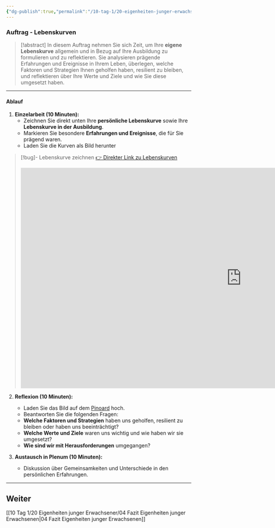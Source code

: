 ```yaml
---
{"dg-publish":true,"permalink":"/10-tag-1/20-eigenheiten-junger-erwachsener/03-lebenskurven/"}
---
```


### Auftrag - Lebenskurven

>[!abstract] In diesem Auftrag nehmen Sie sich Zeit, um Ihre **eigene Lebenskurve** allgemein und in Bezug auf Ihre Ausbildung zu formulieren und zu reflektieren. Sie analysieren prägende Erfahrungen und Ereignisse in Ihrem Leben, überlegen, welche Faktoren und Strategien Ihnen geholfen haben, resilient zu bleiben, und reflektieren über Ihre Werte und Ziele und wie Sie diese umgesetzt haben.

---
#### Ablauf

1. **Einzelarbeit (10 Minuten):**
   - Zeichnen Sie direkt unten Ihre **persönliche Lebenskurve** sowie Ihre **Lebenskurve in der Ausbildung**.
   - Markieren Sie besondere **Erfahrungen und Ereignisse**, die für Sie prägend waren.
   - Laden Sie die Kurven als Bild herunter

>[!bug]- Lebenskurve zeichnen
>[👉 Direkter Link zu Lebenskurven](https://bbk-bbw.github.io/canvas/)
><iframe src="https://bbk-bbw.github.io/canvas/" style="border:0px #ffffff none;" name="myiFrame" scrolling="yes" frameborder="1" marginheight="0px" marginwidth="0px" height="600px" width="1200px" allowfullscreen></iframe>

2. **Reflexion (10 Minuten):**
   - Laden Sie das Bild auf dem [Pinoard](https://tools.fobizz.com/pinboard/public_boards/9e2b1468-0647-47c6-b231-a5f726a263e3?token=20fd63b256f523a40e0400f65ddea8f9) hoch.
   - Beantworten Sie die folgenden Fragen:
	- **Welche Faktoren und Strategien** haben uns geholfen, resilient zu bleiben oder haben uns beeinträchtigt?
	- **Welche Werte und Ziele** waren uns wichtig und wie haben wir sie umgesetzt?
	- **Wie sind wir mit Herausforderungen** umgegangen?

3. **Austausch in Plenum (10 Minuten):**
   - Diskussion über Gemeinsamkeiten und Unterschiede in den persönlichen Erfahrungen.

---

## Weiter
[[10 Tag 1/20 Eigenheiten junger Erwachsener/04 Fazit Eigenheiten junger Erwachsenen\|04 Fazit Eigenheiten junger Erwachsenen]]